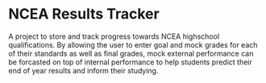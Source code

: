 # NCEA Results Tracker

A project to store and track progress towards NCEA highschool qualifications. By allowing the user to enter goal and mock grades for each of their standards as well as final grades, mock external performance can be forcasted on top of internal performance to help students predict their end of year results and inform their studying.
